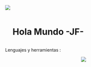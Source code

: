 <!--horizontal divider(gradiant)-->
<img src="https://user-images.githubusercontent.com/73097560/115834477-dbab4500-a447-11eb-908a-139a6edaec5c.gif">

<!--h1 without bottom border-->

<div id="user-content-toc">
  <ul align="left">
    <summary><h1 style="display: inline-block">Hola Mundo -JF-</h1></summary>
  </ul>
</div>

Lenguajes y herramientas :
<p align="center">
  <a href="https://skillicons.dev">
    <img src="https://skillicons.dev/icons?i=arduino,aws,autocad,c,blender,css,firebase,gcp	,github,html,js,linux,py,unity,vscode," />
  </a>
</p>

